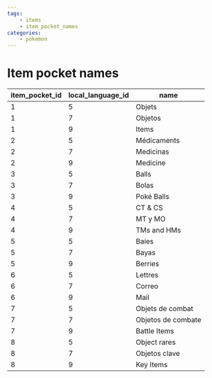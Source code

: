 ```yaml
---
tags:
    - items
    - item_pocket_names
categories:
    - pokemon
---
```


# Item pocket names

| item_pocket_id | local_language_id |        name        |
|----------------|-------------------|--------------------|
| 1              | 5                 | Objets             |
| 1              | 7                 | Objetos            |
| 1              | 9                 | Items              |
| 2              | 5                 | Médicaments        |
| 2              | 7                 | Medicinas          |
| 2              | 9                 | Medicine           |
| 3              | 5                 | Balls              |
| 3              | 7                 | Bolas              |
| 3              | 9                 | Poké Balls         |
| 4              | 5                 | CT & CS            |
| 4              | 7                 | MT y MO            |
| 4              | 9                 | TMs and HMs        |
| 5              | 5                 | Baies              |
| 5              | 7                 | Bayas              |
| 5              | 9                 | Berries            |
| 6              | 5                 | Lettres            |
| 6              | 7                 | Correo             |
| 6              | 9                 | Mail               |
| 7              | 5                 | Objets de combat   |
| 7              | 7                 | Objetos de combate |
| 7              | 9                 | Battle Items       |
| 8              | 5                 | Object rares       |
| 8              | 7                 | Objetos clave      |
| 8              | 9                 | Key Items          |
